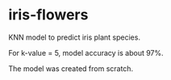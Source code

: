 # iris-flowers
KNN model to predict iris plant species.

For k-value = 5, model accuracy is about 97%.

The model was created from scratch.
